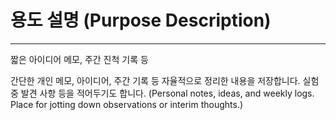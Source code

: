# 용도 설명 (Purpose Description)
---
짧은 아이디어 메모, 주간 진척 기록 등

간단한 개인 메모, 아이디어, 주간 기록 등 자율적으로 정리한 내용을 저장합니다. 실험 중 발견 사항 등을 적어두기도 합니다.
(Personal notes, ideas, and weekly logs. Place for jotting down observations or interim thoughts.)